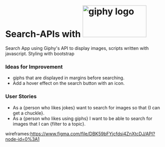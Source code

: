 # Search-APIs with <img src="https://media.giphy.com/media/3o6gbbuLW76jkt8vIc/giphy.gif" width="200" height='100' alt='giphy logo'>

Search App using Giphy's API to display images, scripts written with javascript. Styling with bootstrap


### Ideas for Improvement
- giphs that are displayed in margins before searching.
- Add a hover effect on the search button with an icon.

### User Stories
- As a {person who likes jokes} want to search for images so that {I can get a chuckle}.
- As a {person who likes using giphs} I want to be able to search for images that I can {filter to a topic}.

wireframes:<https://www.figma.com/file/DBK59bFYjcfdsi4ZnXtcDJ/API?node-id=0%3A1>
